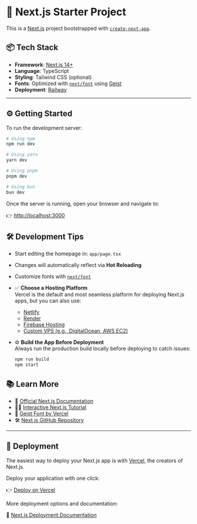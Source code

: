 # 🚀 Next.js Starter Project

This is a [Next.js](https://nextjs.org) project bootstrapped with [`create-next-app`](https://nextjs.org/docs/app/api-reference/cli/create-next-app).

## 📦 Tech Stack

- **Framework**: [Next.js 14+](https://nextjs.org)
- **Language**: TypeScript
- **Styling**: Tailwind CSS (optional)
- **Fonts**: Optimized with [`next/font`](https://nextjs.org/docs/app/building-your-application/optimizing/fonts) using [Geist](https://vercel.com/font)
- **Deployment**: [Railway](https://railway.com/)

---

## ⚙️ Getting Started

To run the development server:

```bash
# Using npm
npm run dev

# Using yarn
yarn dev

# Using pnpm
pnpm dev

# Using bun
bun dev

```

Once the server is running, open your browser and navigate to:

👉 [http://localhost:3000](http://localhost:3000)

## 🛠 Development Tips

- Start editing the homepage in: `app/page.tsx`
- Changes will automatically reflect via **Hot Reloading**
- Customize fonts with [`next/font`](https://nextjs.org/docs/app/building-your-application/optimizing/fonts)

- ✅ **Choose a Hosting Platform**  
  Vercel is the default and most seamless platform for deploying Next.js apps, but you can also use:
  - [Netlify](https://www.netlify.com/)
  - [Render](https://render.com/)
  - [Firebase Hosting](https://firebase.google.com/products/hosting)
  - [Custom VPS (e.g., DigitalOcean, AWS EC2)](https://nextjs.org/docs/pages/building-your-application/deploying)

- ⚙️ **Build the App Before Deployment**  
  Always run the production build locally before deploying to catch issues:
  ```bash
  npm run build
  npm start


## 📚 Learn More

- 📖 [Official Next.js Documentation](https://nextjs.org/docs)
- 👨‍🏫 [Interactive Next.js Tutorial](https://nextjs.org/learn)
- 🧠 [Geist Font by Vercel](https://vercel.com/font)
- 🛠 [Next.js GitHub Repository](https://github.com/vercel/next.js)

---

## 🚀 Deployment

The easiest way to deploy your Next.js app is with [Vercel](https://vercel.com), the creators of Next.js.

Deploy your application with one click:

👉 [Deploy on Vercel](https://vercel.com/new?utm_medium=default-template&filter=next.js&utm_source=create-next-app&utm_campaign=create-next-app-readme)

More deployment options and documentation:

📄 [Next.js Deployment Documentation](https://nextjs.org/docs/app/building-your-application/deploying)

